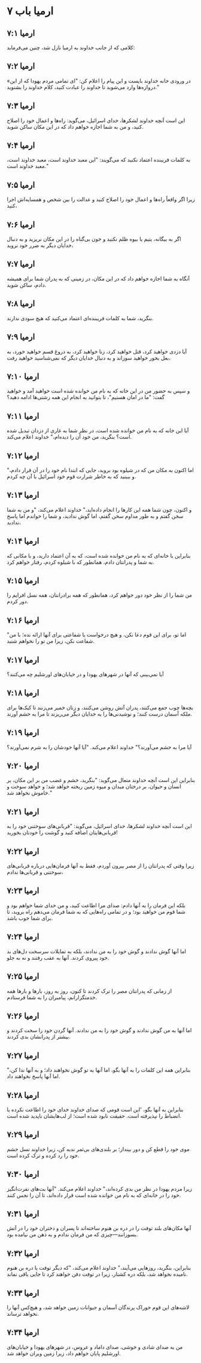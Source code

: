# ارمیا باب ۷

## ارمیا ۷:۱
کلامی که از جانب خداوند به ارمیا نازل شد، چنین می‌فرماید:

## ارمیا ۷:۲
«در ورودی خانه خداوند بایست و این پیام را اعلام کن: "ای تمامی مردم یهودا که از این دروازه‌ها وارد می‌شوید تا خداوند را عبادت کنید، کلام خداوند را بشنوید."

## ارمیا ۷:۳
این است آنچه خداوند لشکرها، خدای اسرائیل، می‌گوید: راه‌ها و اعمال خود را اصلاح کنید، و من به شما اجازه خواهم داد که در این مکان ساکن شوید.

## ارمیا ۷:۴
به کلمات فریبنده اعتماد نکنید که می‌گویند: "این معبد خداوند است، معبد خداوند است، معبد خداوند است."

## ارمیا ۷:۵
زیرا اگر واقعاً راه‌ها و اعمال خود را اصلاح کنید و عدالت را بین شخص و همسایه‌اش اجرا کنید،

## ارمیا ۷:۶
اگر به بیگانه، یتیم یا بیوه ظلم نکنید و خون بی‌گناه را در این مکان نریزید و به دنبال خدایان دیگر به ضرر خود نروید،

## ارمیا ۷:۷
آنگاه به شما اجازه خواهم داد که در این مکان، در زمینی که به پدران شما برای همیشه دادم، ساکن شوید.

## ارمیا ۷:۸
بنگرید، شما به کلمات فریبنده‌ای اعتماد می‌کنید که هیچ سودی ندارند.

## ارمیا ۷:۹
آیا دزدی خواهید کرد، قتل خواهید کرد، زنا خواهید کرد، به دروغ قسم خواهید خورد، به بعل بخور خواهید سوزاند و به دنبال خدایان دیگر که نمی‌شناسید خواهید رفت،

## ارمیا ۷:۱۰
و سپس به حضور من در این خانه که به نام من خوانده شده است خواهید آمد و خواهید گفت: "ما در امان هستیم"، تا بتوانید به انجام این همه زشتی‌ها ادامه دهید؟

## ارمیا ۷:۱۱
آیا این خانه که به نام من خوانده شده است، در نظر شما به غاری از دزدان تبدیل شده است؟ بنگرید، من خود آن را دیده‌ام،" خداوند اعلام می‌کند.

## ارمیا ۷:۱۲
"اما اکنون به مکان من که در شیلوه بود بروید، جایی که ابتدا نام خود را در آن قرار دادم، و ببینید که به خاطر شرارت قوم خود اسرائیل با آن چه کردم.

## ارمیا ۷:۱۳
و اکنون، چون شما همه این کارها را انجام داده‌اید،" خداوند اعلام می‌کند، "و من به شما سخن گفتم و به طور مداوم سخن گفتم، اما گوش ندادید، و شما را خواندم اما پاسخ ندادید،

## ارمیا ۷:۱۴
بنابراین با خانه‌ای که به نام من خوانده شده است، که به آن اعتماد دارید، و با مکانی که به شما و پدرانتان دادم، همانطور که با شیلوه کردم، رفتار خواهم کرد.

## ارمیا ۷:۱۵
من شما را از نظر خود دور خواهم کرد، همانطور که همه برادرانتان، همه نسل افرایم را دور کردم.

## ارمیا ۷:۱۶
"اما تو، برای این قوم دعا نکن، و هیچ درخواست یا شفاعتی برای آنها ارائه نده؛ با من شفاعت نکن، زیرا من تو را نخواهم شنید.

## ارمیا ۷:۱۷
آیا نمی‌بینی که آنها در شهرهای یهودا و در خیابان‌های اورشلیم چه می‌کنند؟

## ارمیا ۷:۱۸
بچه‌ها چوب جمع می‌کنند، پدران آتش روشن می‌کنند، و زنان خمیر می‌زنند تا کیک‌ها برای ملکه آسمان درست کنند؛ و نوشیدنی‌ها را به خدایان دیگر می‌ریزند تا مرا به خشم آورند.

## ارمیا ۷:۱۹
آیا مرا به خشم می‌آورند؟" خداوند اعلام می‌کند. "آیا آنها خودشان را به شرم نمی‌آورند؟

## ارمیا ۷:۲۰
بنابراین این است آنچه خداوند متعال می‌گوید: "بنگرید، خشم و غضب من بر این مکان، بر انسان و حیوان، بر درختان میدان و میوه زمین ریخته خواهد شد؛ و خواهد سوخت و خاموش نخواهد شد."

## ارمیا ۷:۲۱
این است آنچه خداوند لشکرها، خدای اسرائیل، می‌گوید: "قربانی‌های سوختنی خود را به قربانی‌هایتان اضافه کنید و گوشت را خودتان بخورید!

## ارمیا ۷:۲۲
زیرا وقتی که پدرانتان را از مصر بیرون آوردم، فقط به آنها فرمان‌هایی درباره قربانی‌های سوختنی و قربانی‌ها ندادم،

## ارمیا ۷:۲۳
بلکه این فرمان را به آنها دادم: صدای مرا اطاعت کنید، و من خدای شما خواهم بود و شما قوم من خواهید بود؛ و در تمامی راه‌هایی که به شما فرمان می‌دهم راه بروید، تا برای شما خوب باشد.

## ارمیا ۷:۲۴
اما آنها گوش ندادند و گوش خود را به من ندادند، بلکه به تمایلات سرسخت دل‌های بد خود پیروی کردند. آنها به عقب رفتند و نه به جلو.

## ارمیا ۷:۲۵
از زمانی که پدرانتان مصر را ترک کردند تا کنون، روز به روز، بارها و بارها همه خدمتگزارانم، پیامبران را به شما فرستادم.

## ارمیا ۷:۲۶
اما آنها به من گوش ندادند و گوش خود را به من ندادند. آنها گردن خود را سخت کردند و بیشتر از پدرانشان بدی کردند.

## ارمیا ۷:۲۷
"بنابراین همه این کلمات را به آنها بگو، اما آنها به تو گوش نخواهند داد؛ و به آنها ندا کن، اما آنها پاسخ نخواهند داد.

## ارمیا ۷:۲۸
بنابراین به آنها بگو، 'این است قومی که صدای خداوند خدای خود را اطاعت نکرده یا انضباط را نپذیرفته است. حقیقت نابود شده است؛ از لب‌هایشان ناپدید شده است.

## ارمیا ۷:۲۹
موی خود را قطع کن و دور بینداز؛ بر بلندی‌های بی‌ثمر ندبه کن، زیرا خداوند نسل خشم خود را رد کرده و ترک کرده است.

## ارمیا ۷:۳۰
زیرا مردم یهودا در نظر من بدی کرده‌اند،" خداوند اعلام می‌کند. "آنها بت‌های نفرت‌انگیز خود را در خانه‌ای که به نام من خوانده شده است قرار داده‌اند، تا آن را نجس کنند.

## ارمیا ۷:۳۱
آنها مکان‌های بلند توفت را در دره بن هنوم ساخته‌اند تا پسران و دختران خود را در آتش بسوزانند—چیزی که من فرمان ندادم و به ذهن من نیامده بود.

## ارمیا ۷:۳۲
بنابراین، بنگرید، روزهایی می‌آیند،" خداوند اعلام می‌کند، "که دیگر توفت یا دره بن هنوم نامیده نخواهد شد، بلکه دره کشتار، زیرا در توفت دفن خواهند کرد تا جایی باقی نماند.

## ارمیا ۷:۳۳
لاشه‌های این قوم خوراک پرندگان آسمان و حیوانات زمین خواهد شد، و هیچ‌کس آنها را نخواهد ترساند.

## ارمیا ۷:۳۴
من به صدای شادی و خوشی، صدای داماد و عروس، در شهرهای یهودا و خیابان‌های اورشلیم پایان خواهم داد، زیرا زمین ویران خواهد شد.
